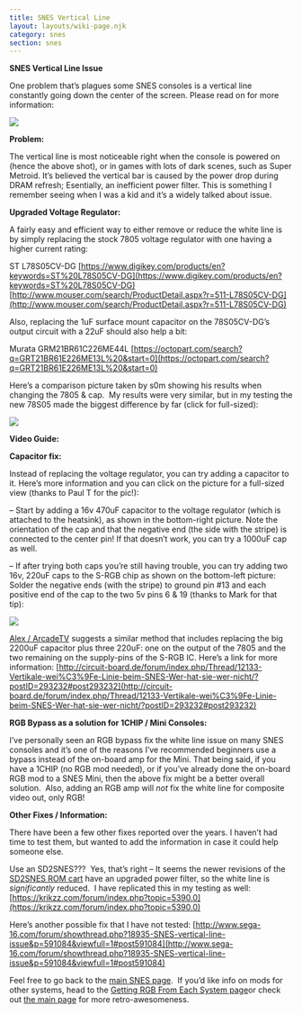 ```yaml
---
title: SNES Vertical Line
layout: layouts/wiki-page.njk
category: snes
section: snes
---
```

**SNES Vertical Line Issue**

One problem that’s plagues some SNES consoles is a vertical line constantly going down the center of the screen. Please read on for more information:

![](https://cdn.retrorgb.com/images/SNESVerticalLine.jpg)

**Problem:**

The vertical line is most noticeable right when the console is powered on (hence the above shot), or in games with lots of dark scenes, such as Super Metroid. It’s believed the vertical bar is caused by the power drop during DRAM refresh; Esentially, an inefficient power filter. This is something I remember seeing when I was a kid and it’s a widely talked about issue.

**Upgraded Voltage Regulator:**

A fairly easy and efficient way to either remove or reduce the white line is by simply replacing the stock 7805 voltage regulator with one having a higher current rating:

ST L78S05CV-DG
[https://www.digikey.com/products/en?keywords=ST%20L78S05CV-DG](https://www.digikey.com/products/en?keywords=ST%20L78S05CV-DG)
[http://www.mouser.com/search/ProductDetail.aspx?r=511-L78S05CV-DG](http://www.mouser.com/search/ProductDetail.aspx?r=511-L78S05CV-DG)

Also, replacing the 1uF surface mount capacitor on the 78S05CV-DG’s output circuit with a 22uF should also help a bit:

Murata GRM21BR61C226ME44L
[https://octopart.com/search?q=GRT21BR61E226ME13L%20&start=0](https://octopart.com/search?q=GRT21BR61E226ME13L%20&start=0)

Here’s a comparison picture taken by s0m showing his results when changing the 7805 & cap.  My results were very similar, but in my testing the new 78S05 made the biggest difference by far (click for full-sized):

[![](https://cdn.retrorgb.com/images/s0mSNES_White_Line_Compare-small.jpg)](https://cdn.retrorgb.com/images/s0mSNES_White_Line_Compare.jpg)

**Video Guide:**

**Capacitor fix:**

Instead of replacing the voltage regulator, you can try adding a capacitor to it. Here’s more information and you can click on the picture for a full-sized view (thanks to Paul T for the pic!):

– Start by adding a 16v 470uF capacitor to the voltage regulator (which is attached to the heatsink), as shown in the bottom-right picture. Note the orientation of the cap and that the negative end (the side with the stripe) is connected to the center pin! If that doesn’t work, you can try a 1000uF cap as well.

– If after trying both caps you’re still having trouble, you can try adding two 16v, 220uF caps to the S-RGB chip as shown on the bottom-left picture: Solder the negative ends (with the stripe) to ground pin #13 and each positive end of the cap to the two 5v pins 6 & 19 (thanks to Mark for that tip):

[![](https://cdn.retrorgb.com/images/SNESVerticalLinePaulVtFix-small.jpg)](https://cdn.retrorgb.com/images/SNESVerticalLinePaulVtFix.jpg)

[Alex / ArcadeTV](https://twitter.com/arcadetv) suggests a similar method that includes replacing the big 2200uF capacitor plus three 220uF: one on the output of the 7805 and the two remaining on the supply-pins of the S-RGB IC. Here’s a link for more information: [http://circuit-board.de/forum/index.php/Thread/12133-Vertikale-wei%C3%9Fe-Linie-beim-SNES-Wer-hat-sie-wer-nicht/?postID=293232#post293232](http://circuit-board.de/forum/index.php/Thread/12133-Vertikale-wei%C3%9Fe-Linie-beim-SNES-Wer-hat-sie-wer-nicht/?postID=293232#post293232)

 

**RGB Bypass as a solution for 1CHIP / Mini Consoles:**

I’ve personally seen an RGB bypass fix the white line issue on many SNES consoles and it’s one of the reasons I’ve recommended beginners use a bypass instead of the on-board amp for the Mini. That being said, if you have a 1CHIP (no RGB mod needed), or if you’ve already done the on-board RGB mod to a SNES Mini, then the above fix might be a better overall solution.  Also, adding an RGB amp will *not* fix the white line for composite video out, only RGB!

> 

**Other Fixes / Information:**

There have been a few other fixes reported over the years. I haven’t had time to test them, but wanted to add the information in case it could help someone else.

Use an SD2SNES???  Yes, that’s right – It seems the newer revisions of the [SD2SNES ROM cart](/romcarts) have an upgraded power filter, so the white line is *significantly* reduced.  I have replicated this in my testing as well:  [https://krikzz.com/forum/index.php?topic=5390.0](https://krikzz.com/forum/index.php?topic=5390.0)

Here’s another possible fix that I have not tested: [http://www.sega-16.com/forum/showthread.php?18935-SNES-vertical-line-issue&p=591084&viewfull=1#post591084](http://www.sega-16.com/forum/showthread.php?18935-SNES-vertical-line-issue&p=591084&viewfull=1#post591084)

 

 

Feel free to go back to the [main SNES page](/consoles/snes).  If you’d like info on mods for other systems, head to the [Getting RGB From Each System page](consoles/)or check out [the main page](/) for more retro-awesomeness.